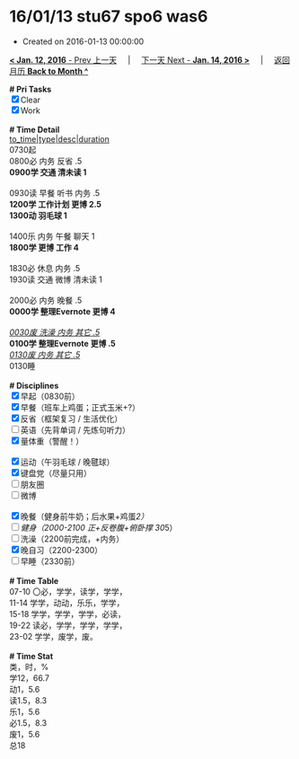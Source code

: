 # 16/01/13 stu67 spo6 was6

- Created on 2016-01-13 00:00:00

[**< Jan. 12, 2016** - Prev 上一天](/lifelogs/2016/01/d12.md) &nbsp; &nbsp; | &nbsp; &nbsp; [下一天 Next - **Jan. 14, 2016 >**](/lifelogs/2016/01/d14.md) &nbsp; &nbsp; |  &nbsp; &nbsp; [返回月历 **Back to Month ^**](/lifelogs/2016/01/index.md)
<br/><div><b># Pri Tasks</b></div><div><input checked="true" type="checkbox"/>Clear</div><div><input checked="true" type="checkbox"/>Work</div><div><br/></div><div><b># Time Detail</b></div><div><u>to_time|type|desc|duration</u></div><div>0730起</div><div>0800必 内务 反省 .5</div><div><b>0900学 交通 清未读 1</b></div><div><br/></div><div>0930读 早餐 听书 内务 .5</div><div><b>1200学 工作计划 更博 2.5</b></div><div><b>1300动 羽毛球 1</b></div><div><br/></div><div>1400乐 内务 午餐 聊天 1</div><div><b>1800学 更博 工作 4</b></div><div><br/></div><div>1830必 休息 内务 .5</div><div>1930读 交通 微博 清未读 1</div><div><br/></div><div>2000必 内务 晚餐 .5</div><div><b>0000学 整理Evernote 更博 4</b></div><div><b><br/></b></div><div><u><i>0030废 洗澡 内务 其它 .5</i></u></div><div><b>0100学 整理Evernote 更博 .5</b></div><div><u><i>0130废 内务 其它 .5</i></u></div><div>0130睡</div><div><br/></div><div><b># Disciplines</b></div><div><input checked="true" type="checkbox"/>早起（0830前）</div><div><input checked="true" type="checkbox"/>早餐（班车上鸡蛋；正式玉米+?）</div><div><input checked="true" type="checkbox"/>反省（框架复习 / 生活优化）</div><div><input type="checkbox"/>英语（先背单词 / 先炼句听力）</div><div><input checked="true" type="checkbox"/>量体重（警醒！）</div><div><br/></div><div><input checked="true" type="checkbox"/>运动（午羽毛球 / 晚毽球）</div><div><input checked="true" type="checkbox"/>键盘党（尽量只用）</div><div><input type="checkbox"/>朋友圈</div><div><input type="checkbox"/>微博</div><div><br/></div><div><input checked="true" type="checkbox"/>晚餐（健身前牛奶；后水果+鸡蛋*2）</div><div><input type="checkbox"/>健身（2000-2100 正+反卷腹+俯卧撑 30*5）</div><div><input type="checkbox"/>洗澡（2200前完成，+内务）</div><div><input checked="true" type="checkbox"/>晚自习（2200-2300）</div><div><input type="checkbox"/>早睡（2330前）</div><div><br/></div><div><b># Time Table</b></div><div>07-10 〇必，学学，读学，学学，</div><div>11-14 学学，动动，乐乐，学学，</div><div>15-18 学学，学学，学学，必读，</div><div>19-22 读必，学学，学学，学学，</div><div>23-02 学学，废学，废。</div><div><br/></div><div><b># Time Stat</b></div><div>类，时，%</div><div>学12，66.7</div><div>动1，5.6</div><div>读1.5，8.3</div><div>乐1，5.6</div><div>必1.5，8.3</div><div>废1，5.6</div><div>总18</div>
